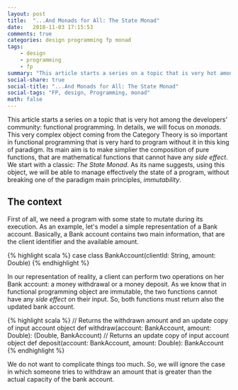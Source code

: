 ```yaml
---
layout: post
title:  "...And Monads for All: The State Monad"
date:   2018-11-03 17:15:53
comments: true
categories: design programming fp monad
tags:
    - design
    - programming
    - fp
summary: "This article starts a series on a topic that is very hot among the developers' community: functional programming. In details, we will focus on monads. The main aim of monads is to make simplier the composition of pure functions, that are mathematical functions that cannot have any side effect. We start with a classic: The State Monad. As its name suggests, using this object, we will be able to manage effectively the state of a program, without breaking one of the paradigm main principles, immutability."
social-share: true
social-title: "...And Monads for All: The State Monad"
social-tags: "FP, design, Programming, monad"
math: false
---
```


This article starts a series on a topic that is very hot among the developers' community: functional programming. In details, we will focus on _monads_. This very complex object coming from the Category Theory is so important in functional programming that is very hard to program without it in this king of paradigm. Its main aim is to make simplier the composition of pure functions, that are mathematical functions that cannot have any _side effect_. We start with a classic: _The State Monad_. As its name suggests, using this object, we will be able to manage effectively the state of a program, without breaking one of the paradigm main principles, _immutability_.

## The context

First of all, we need a program with some state to mutate during its execution. As an example, let's model a simple representation of a Bank account. Basically, a Bank account contains two main information, that are the client identifier and the available amount.

{% highlight scala %}
case class BankAccount(clientId: String, amount: Double)
{% endhighlight %}

In our representation of reality, a client can perform two operations on her Bank account: a money withdrawal or a money deposit. As we know that in functional programming object are immutable, the two functions cannot have any _side effect_ on their input. So, both functions must return also the updated bank account.

{% highlight scala %}
// Returns the withdrawn amount and an update copy of input account object
def withdraw(account: BankAccount, amount: Double): (Double, BankAccount)
// Returns an update copy of input account object
def deposit(account: BankAccount, amount: Double): BankAccount
{% endhighlight %}

We do not want to complicate things too much. So, we will ignore the case in which someone tries to withdraw an amount that is greater than the actual capacity of the bank account.